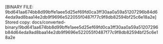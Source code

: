 [BINARY FILE: 9bd641aa674bb8d99bffe1aee5d25ef69fd0ca3ff30aa0a59a51207296b84d64eda9ad8baa14e2db9f9696e522055f0487f77c9f8db82594bf25c6e18a2e]
Stored copy: docs/converted-binary/9bd641aa674bb8d99bffe1aee5d25ef69fd0ca3ff30aa0a59a51207296b84d64eda9ad8baa14e2db9f9696e522055f0487f77c9f8db82594bf25c6e18a2e
